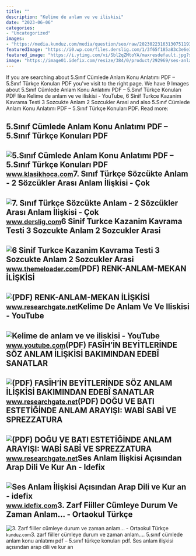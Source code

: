 ```yaml
---
title: ""
description: "Kelime de anlam ve ve iliskisi"
date: "2023-06-06"
categories:
- "Uncategorized"
images:
- "https://media.kunduz.com/media/question/seo/raw/20230223163130751193-3836001.jpg?h=512"
featuredImage: "https://i0.wp.com/files.derslig.com/1/3f65f185a83c3e6e3da69c57207995c1/thumb_ipek-yolunda-turkler-3-meb-kazanim-kavrama-testi.jpg?resize=650,400"
featured_image: "https://i.ytimg.com/vi/Sbl2qZMtoYA/maxresdefault.jpg?sqp=-oaymwEmCIAKENAF8quKqQMa8AEB-AHIAYAC6AKKAgwIABABGGUgVChIMA8=&amp;rs=AOn4CLA04b-RUJvjV51CCIDLxJgYtUIkog"
image: "https://image01.idefix.com/resize/384/0/product/292969/ses-anlam-iliskisi-acisindan-arap-dili-ve-kur-an-643777adbfcfb.jpg"
---
```


If you are searching about 5.Sınıf Cümlede Anlam Konu Anlatımı PDF – 5.Sınıf Türkçe Konuları PDF you've visit to the right page. We have 9 Images about 5.Sınıf Cümlede Anlam Konu Anlatımı PDF – 5.Sınıf Türkçe Konuları PDF like Kelime de anlam ve ve iliskisi - YouTube, 6 Sinif Turkce Kazanim Kavrama Testi 3 Sozcukte Anlam 2 Sozcukler Arasi and also 5.Sınıf Cümlede Anlam Konu Anlatımı PDF – 5.Sınıf Türkçe Konuları PDF. Read more:

5.Sınıf Cümlede Anlam Konu Anlatımı PDF – 5.Sınıf Türkçe Konuları PDF
---------------------------------------------------------------------

 ![5.Sınıf Cümlede Anlam Konu Anlatımı PDF – 5.Sınıf Türkçe Konuları PDF](http://www.klasikhoca.com/wp-content/uploads/2020/10/5.sinif-cumleler-arasi-anlam-iliskisi-konu-anlatimi-pdf.png) <small>www.klasikhoca.com</small>7. Sınıf Türkçe Sözcükte Anlam - 2 Sözcükler Arası Anlam İlişkisi - Çok
-----------------------------------------------------------------------

 ![7. Sınıf Türkçe Sözcükte Anlam - 2 Sözcükler Arası Anlam İlişkisi - Çok](https://files.derslig.com/1/f9baf7d70580b3ec8baa1126230057f7/thumb_sozcukte-anlam-2-sozcukler-arasi-anlam-iliskisi-cok-anlamlilik.jpg) <small>www.derslig.com</small>6 Sinif Turkce Kazanim Kavrama Testi 3 Sozcukte Anlam 2 Sozcukler Arasi
-----------------------------------------------------------------------

 ![6 Sinif Turkce Kazanim Kavrama Testi 3 Sozcukte Anlam 2 Sozcukler Arasi](https://i0.wp.com/files.derslig.com/1/3f65f185a83c3e6e3da69c57207995c1/thumb_ipek-yolunda-turkler-3-meb-kazanim-kavrama-testi.jpg?resize=650,400) <small>www.themeloader.com</small>(PDF) RENK-ANLAM-MEKAN İLİŞKİSİ
-------------------------------

 ![(PDF) RENK-ANLAM-MEKAN İLİŞKİSİ](https://i1.rgstatic.net/publication/292670620_RENK-ANLAM-MEKAN_ILISKISI/links/6401e5920cf1030a566cb27a/largepreview.png) <small>www.researchgate.net</small>Kelime De Anlam Ve Ve Iliskisi - YouTube
----------------------------------------

 ![Kelime de anlam ve ve iliskisi - YouTube](https://i.ytimg.com/vi/Sbl2qZMtoYA/maxresdefault.jpg?sqp=-oaymwEmCIAKENAF8quKqQMa8AEB-AHIAYAC6AKKAgwIABABGGUgVChIMA8=&rs=AOn4CLA04b-RUJvjV51CCIDLxJgYtUIkog) <small>www.youtube.com</small>(PDF) FASÎH’İN BEYİTLERİNDE SÖZ ANLAM İLİŞKİSİ BAKIMINDAN EDEBÎ SANATLAR
------------------------------------------------------------------------

 ![(PDF) FASÎH’İN BEYİTLERİNDE SÖZ ANLAM İLİŞKİSİ BAKIMINDAN EDEBÎ SANATLAR](https://i1.rgstatic.net/publication/354338254_FASIH'IN_BEYITLERINDE_SOZ_ANLAM_ILISKISI_BAKIMINDAN_EDEBI_SANATLAR/links/627c23d737329433d9a8731e/largepreview.png) <small>www.researchgate.net</small>(PDF) DOĞU VE BATI ESTETİĞİNDE ANLAM ARAYIŞI: WABİ SABİ VE SPREZZATURA
----------------------------------------------------------------------

 ![(PDF) DOĞU VE BATI ESTETİĞİNDE ANLAM ARAYIŞI: WABİ SABİ VE SPREZZATURA](https://i1.rgstatic.net/publication/360270540_DOGU_VE_BATI_ESTETIGINDE_ANLAM_ARAYISI_WABI_SABI_VE_SPREZZATURA_ILISKISI/links/626cee77b277c02187d788d3/largepreview.png) <small>www.researchgate.net</small>Ses Anlam İlişkisi Açısından Arap Dili Ve Kur An - Idefix
---------------------------------------------------------

 ![Ses Anlam İlişkisi Açısından Arap Dili ve Kur an - idefix](https://image01.idefix.com/resize/384/0/product/292969/ses-anlam-iliskisi-acisindan-arap-dili-ve-kur-an-643777adbfcfb.jpg) <small>www.idefix.com</small>3. Zarf Fiiller Cümleye Durum Ve Zaman Anlam... - Ortaokul Türkçe
-----------------------------------------------------------------

 ![3. Zarf fiiller cümleye durum ve zaman anlam... - Ortaokul Türkçe](https://media.kunduz.com/media/question/seo/raw/20230223163130751193-3836001.jpg?h=512) <small>kunduz.com</small>3\. zarf fiiller cümleye durum ve zaman anlam.... 5.sınıf cümlede anlam konu anlatımı pdf – 5.sınıf türkçe konuları pdf. Ses anlam i̇lişkisi açısından arap dili ve kur an
